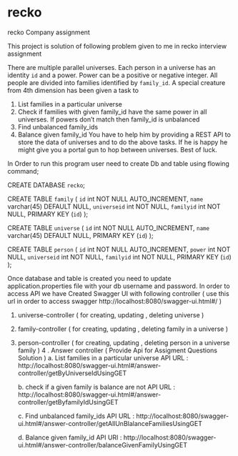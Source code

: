 # recko
recko Company assignment

This project is solution of following problem given to me in recko interview assignment 

There are multiple parallel universes. Each person in a universe has an identity `id` and a
power. Power can be a positive or negative integer. All people are divided into families identified
by `family_id`. A special creature from 4th dimension has been given a task to
1. List families in a particular universe
2. Check if families with given family_id have the same power in all universes. If powers
don’t match then family_id is unbalanced
3. Find unbalanced family_ids
4. Balance given family_id
You have to help him by providing a REST API to store the data of universes and to do the
above tasks. If he is happy he might give you a portal gun to hop between universes. Best of
luck.


In Order to run this program  user need to create Db and table using flowing command;

CREATE DATABASE `recko`;

CREATE TABLE `family` (
  `id` int NOT NULL AUTO_INCREMENT,
  `name` varchar(45) DEFAULT NULL,
  `universeid` int NOT NULL,
  `familyid` int NOT NULL,
  PRIMARY KEY (`id`)
);

CREATE TABLE `universe` (
  `id` int NOT NULL AUTO_INCREMENT,
  `name` varchar(45) DEFAULT NULL,
  PRIMARY KEY (`id`)
);


CREATE TABLE `person` (
  `id` int NOT NULL AUTO_INCREMENT,
  `power` int NOT NULL,
  `universeid` int NOT NULL,
  `familyid` int NOT NULL,
  PRIMARY KEY (`id`)
);



Once database and table is created you need to update application.properties file with your db username and password.
In order to access API we have Created Swagger UI with following controller ( use this url in order to access swagger 
http://localhost:8080/swagger-ui.html#/ )

1. universe-controller ( for creating, updating , deleting universe )
2. family-controller ( for creating, updating , deleting family in a universe )
3. person-controller  ( for creating, updating , deleting person in a universe family )
4 . Answer controller ( Provide Api for Assigment Questions Solution )
   a.  List families in a particular universe
   API URL : http://localhost:8080/swagger-ui.html#/answer-controller/getByUniverseIdUsingGET
   
   b.  check if a given family is balance are not
   API URL : http://localhost:8080/swagger-ui.html#/answer-controller/getByfamilyIdUsingGET
   
   c. Find unbalanced family_ids
    API URL : http://localhost:8080/swagger-ui.html#/answer-controller/getAllUnBlalanceFamiliesUsingGET
    
   d. Balance given family_id
   API URI : http://localhost:8080/swagger-ui.html#/answer-controller/balanceGivenFamilyUsingGET








